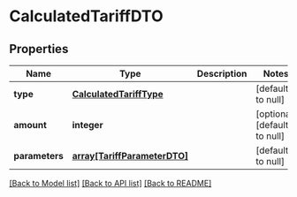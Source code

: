 # CalculatedTariffDTO

## Properties
Name | Type | Description | Notes
------------ | ------------- | ------------- | -------------
**type** | [**CalculatedTariffType**](CalculatedTariffType.md) |  | [default to null]
**amount** | **integer** |  | [optional] [default to null]
**parameters** | [**array[TariffParameterDTO]**](TariffParameterDTO.md) |  | [default to null]

[[Back to Model list]](../README.md#documentation-for-models) [[Back to API list]](../README.md#documentation-for-api-endpoints) [[Back to README]](../README.md)



